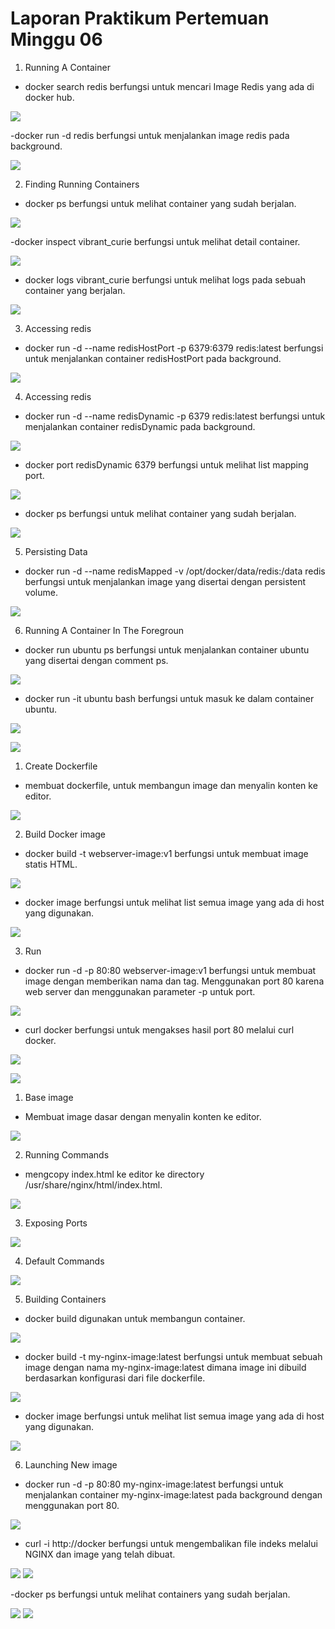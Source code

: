 # Laporan Praktikum Pertemuan Minggu 06

1. Running A Container
- docker search redis berfungsi untuk mencari Image Redis yang ada di docker hub.

![](image-06/1.png)

-docker run -d redis berfungsi untuk menjalankan image redis pada background.

![](image-06/2.png)

2. Finding Running Containers
- docker ps berfungsi untuk melihat container yang sudah berjalan.

![](image-06/3.png)

-docker inspect vibrant_curie berfungsi untuk melihat detail container.

![](image-06/4.png)

- docker logs vibrant_curie berfungsi untuk melihat logs pada sebuah container yang berjalan.

![](image-06/5.png)

3. Accessing redis
- docker run -d --name redisHostPort -p 6379:6379 redis:latest berfungsi untuk menjalankan container redisHostPort pada background.

![](image-06/6.png)

4. Accessing redis
- docker run -d --name redisDynamic -p 6379 redis:latest berfungsi untuk menjalankan container redisDynamic pada background.

![](image-06/7.png)

- docker port redisDynamic 6379 berfungsi untuk melihat list mapping port.

![](image-06/8.png)

- docker ps berfungsi untuk melihat container yang sudah berjalan.

![](image-06/9.png)

5. Persisting Data
- docker run -d --name redisMapped -v /opt/docker/data/redis:/data redis berfungsi untuk menjalankan image yang disertai dengan persistent volume.

![](image-06/10.png)

6. Running A Container In The Foregroun
- docker run ubuntu ps berfungsi untuk menjalankan container ubuntu yang disertai dengan comment ps.

![](image-06/11.png)

- docker run -it ubuntu bash berfungsi untuk masuk ke dalam container ubuntu.

![](image-06/12.png)

![](image-06/13.png)

1. Create Dockerfile

- membuat dockerfile, untuk membangun image dan menyalin konten ke editor.

![](image-06/14.1.png)

2. Build Docker image

- docker build -t webserver-image:v1 berfungsi untuk membuat image statis HTML.

![](image-06/15.png)

- docker image berfungsi untuk melihat list semua image yang ada di host yang digunakan.

![](image-06/16.png)

3. Run
- docker run -d -p 80:80 webserver-image:v1 berfungsi untuk membuat image  dengan memberikan nama dan tag. Menggunakan port 80 karena web server dan menggunakan parameter -p untuk port.

![](image-06/17.png)

- curl docker berfungsi untuk mengakses hasil port 80 melalui curl docker.

![](image-06/18.png)

![](image-06/19.png)

1. Base image
- Membuat image dasar dengan menyalin konten ke editor.

![](image-06/20.2.png)

2. Running Commands
- mengcopy index.html ke editor ke directory /usr/share/nginx/html/index.html.

![](image-06/21.png)

3. Exposing Ports

![](image-06/22.png)

4. Default Commands

![](image-06/23.png)

5. Building Containers
- docker build digunakan untuk membangun container.

 ![](image-06/24.png)

 - docker build -t my-nginx-image:latest berfungsi untuk membuat sebuah image dengan nama my-nginx-image:latest dimana image ini dibuild berdasarkan konfigurasi dari file dockerfile.

 ![](image-06/25.png)

- docker image berfungsi untuk melihat list semua image yang ada di host yang digunakan.

![](image-06/26.png)

6. Launching New image
- docker run -d -p 80:80 my-nginx-image:latest berfungsi untuk menjalankan container my-nginx-image:latest pada background dengan menggunakan port 80.

![](image-06/27.png)

- curl -i http://docker berfungsi untuk mengembalikan file indeks melalui NGINX dan image yang telah dibuat.

![](image-06/28.png)
![](image-06/28.1.png)

-docker  ps berfungsi untuk melihat containers yang sudah berjalan.

![](image-06/29.png)
![](image-06/30.png)
